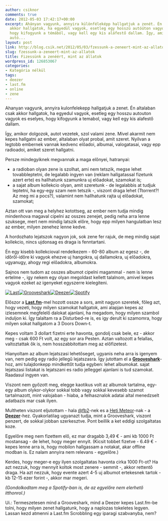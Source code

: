 ```yaml
---
author: csiknor
comments: true
date: 2012-05-03 17:42:17+00:00
excerpt: Ahányan vagyunk, annyira különféleképp hallgatjuk a zenét. Én általában csak
  akkor hallgatok, ha egyedül vagyok, esetleg egy hosszú autóúton vagyok és esélyes,
  hogy kifogyunk a témából, vagy kell egy kis aláfestő dallam. Így, amikor dolgozok,
  autó...
layout: post
link: http://blog.csik.net/2012/05/03/fzessunk-a-zeneert-mint-az-allatok/
slug: fzessunk-a-zeneert-mint-az-allatok
title: Fizessünk a zenéért, mint az állatok
wordpress_id: 126853067
categories:
- Kategória nélkül
tags:
- deezer
- last.fm
- online
- zene
---
```


Ahanyan vagyunk, annyira kulonfelekepp hallgatjuk a zenet. Én altalaban csak akkor hallgatok, ha egyedul vagyok, esetleg egy hosszu autouton vagyok es eselyes, hogy kifogyunk a temabol, vagy kell egy kis alafestő dallam.

Így, amikor dolgozok, autot vezetek, szol valami zene. Mivel akarmit nem kepes hallgatni az ember, altalaban olyat probal, amit szeret. Nyilvan a legtobb embernek vannak kedvenc előadoi, albumai, valogatasai, vagy epp radioadoi, amiket szeret hallgatni.

Persze mindegyiknek megvannak a maga előnyei, hatranyai:

  * a radioban olyan zene is szolhat, ami nem tetszik, megse lehet tovabbleptetni, de legalabb ingyen van (reklam hallgatassal fizetunk azert erte) es hallhatunk szamunkra uj előadokat, szamokat is;
  * a sajat album kollekcio olyan, amit szeretunk - de legalabbis at tudjuk leptetni, ha egy-egy szam nem tetszik -, viszont draga lehet (Ttorrent?! Az meg mi a pocs?), valamint nem hallhatunk rajta uj előadokat, szamokat;

Aztan ott van meg a helyhez kotottseg, az ember nem tudja mindig mindenhova magaval cipelni az osszes zenejet, pedig neha arra lenne szuksege, mert nem mindig latszik előre, hogy epp milyen hangulatban lesz az ember, milyen zenehez lenne kedve.

A hordozhato lejatszok nagyon jok, sok zene fer rajuk, de meg mindig sajat kollekcio, nincs ujdonsag es draga is fenntartani.

Én egy kisebb kollekcioval rendelkezem - 60-80 album az egesz -, de időről-időre ki vagyok ehezve uj hangokra, uj dallamokra, uj előadokra, ugyanugy, ahogy regi előadokra, albumokra.

Sajnos nem tudom az osszes albumot cipelni magammal - nem is lenne ertelme -, igy nekem egy olyan megoldast kellett talalnom, amivel kepes vagyok ezeket az igenyeket egyszerre kielegiteni.

[![Last](http://csiknet.files.wordpress.com/2012/05/last-fm-scaled1000.png?w=300)](http://csiknet.files.wordpress.com/2012/05/last-fm-scaled1000.png)[![Grooveshark](http://csiknet.files.wordpress.com/2012/05/grooveshark-scaled1000.png?w=300)](http://csiknet.files.wordpress.com/2012/05/grooveshark-scaled1000.png)[![Deezer](http://csiknet.files.wordpress.com/2012/05/deezer-scaled1000.png?w=300)](http://csiknet.files.wordpress.com/2012/05/deezer-scaled1000.png)[![Spotify](http://csiknet.files.wordpress.com/2012/05/spotify-scaled1000.png?w=300)](http://csiknet.files.wordpress.com/2012/05/spotify-scaled1000.png)

Előszor a [**Last.fm**](http://last.fm)-mel hozott ossze a sors, amit nagyon szeretek, főleg azt, hogy vezeti, hogy milyen szamokat hallgatok, ami alapjan kepes az izlesemnek megfelelő dalokat ajanlani, ha megadom, hogy milyen szambol induljon ki. Így talaltam ra a Disturbed-re is, es igy derult ki szamomra, hogy milyen sokat hallgatom a 3 Doors Down-t.

Kepes voltam 3 dollart fizetni erte havonta, gondolj csak bele, ez - akkor meg - csak 600 Ft volt, az egy sor ara Pesten. Aztan valtozott a felallas, valtoztattak ők is, nem hosszabbitottam meg az előfizetest.

Hianyoltam az album lejatszasi lehetőseget, ugyanis neha arra is igenyem van, nem pedig egy radio jellegű lejatszasra. Így jutottam el a [**Grooveshark**](http://grooveshark.com/)-hoz, ami tulajdonkepp mindkettőt tudja egyben: lehet albumokat. sajat lejatszasi listakat is lejatszani es radio jelleggel ajanlani is tud szamokat. Raadasul ingyen van.

Viszont nem győzott meg, elegge kaotikus volt az albumok tartalma, egy-egy album olykor-olykor sokkal tobb vagy sokkal kevesebb szamot tartalmazott, mint valojaban - hiaba, a felhasznalok adatai altal menedzselt adatbazis mar csak ilyen.

Multheten viszont eljutottam - hala [@fb2](http://twitter.com/fb2)-nek es a [Heti Meteor](http://hetimeteor.hu)-nak - a [**Deezer**](http://deezer.com)-hez. Gyakorlatilag ugyanazt tudja, mint a Grooveshark, viszont penzert, de sokkal jobban szerkesztve. Pont beillik a ket eddigi szolgaltatas koze.

Egyelőre meg nem fizettem elő, ez mar dragabb 3,49 € - ami kb 1000 Ft mostansag - de lehet, hogy meger ennyit. (Kicsit tobbet fizetve - 6.49 € - kepes lenne arra is, hogy mobilon hallgassam a notakat, akar offline modban is. Ez nalam annyira nem relevans - egyelőre.)

Kerdes, hogy meger-e egy ilyen szolgaltatas havonta cirka 1000 Ft-ot? Ha azt nezzuk, hogy mennyit koltok most zenere - semmit -, akkor rettentő draga. Ha azt nezzuk, hogy evente azert 4-5 uj albumot ertekesnek tartok - kb 12-15 ezer forint -, akkor mar megeri.

_(Gondolkodtam meg a Spotify-ban is, de az egyelőre nem elerhető itthonrol.)_

Ui.: Termeszetesen mind a Grooveshark, mind a Deezer kepes Last.fm-be tolni, hogy milyen zenet hallgatunk, hogy a naplozas tokeletes legyen. Lassan kezd atmenni a Last.fm Scrobbling egy iparagi szabvanyba, nem?
